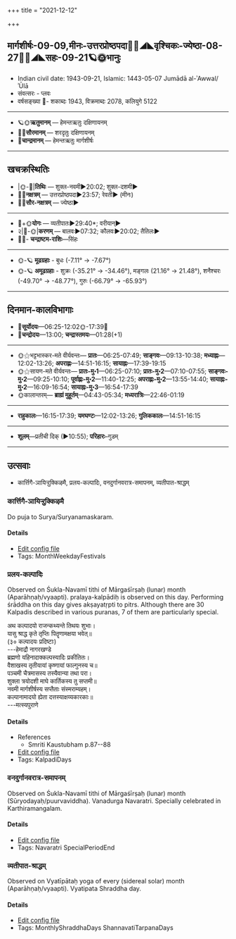 +++
title = "2021-12-12"

+++
## मार्गशीर्षः-09-09,मीनः-उत्तरप्रोष्ठपदा🌛🌌◢◣वृश्चिकः-ज्येष्ठा-08-27🌌🌞◢◣सहः-09-21🪐🌞भानुः
- Indian civil date: 1943-09-21, Islamic: 1443-05-07 Jumādā al-ʾAwwal/ʾŪlā
- संवत्सरः - प्लवः
- वर्षसङ्ख्या 🌛- शकाब्दः 1943, विक्रमाब्दः 2078, कलियुगे 5122
___________________
- 🪐🌞**ऋतुमानम्** — हेमन्तऋतुः दक्षिणायनम्
- 🌌🌞**सौरमानम्** — शरदृतुः दक्षिणायनम्
- 🌛**चान्द्रमानम्** — हेमन्तऋतुः मार्गशीर्षः
___________________


## खचक्रस्थितिः
- |🌞-🌛|**तिथिः** — शुक्ल-नवमी►20:02; शुक्ल-दशमी►  
- 🌌🌛**नक्षत्रम्** — उत्तरप्रोष्ठपदा►23:57; रेवती► (मीनः)  
- 🌌🌞**सौर-नक्षत्रम्** — ज्येष्ठा►  
___________________
- 🌛+🌞**योगः** — व्यतीपातः►29:40*; वरीयान्►  
- २|🌛-🌞|**करणम्** — बालवः►07:32; कौलवः►20:02; तैतिलः►  
- 🌌🌛- **चन्द्राष्टम-राशिः**—सिंहः  
___________________
- 🌞-🪐 **मूढग्रहाः** - बुधः (-7.11° → -7.67°)
- 🌞-🪐 **अमूढग्रहाः** - शुक्रः (-35.21° → -34.46°), मङ्गलः (21.16° → 21.48°), शनैश्चरः (-49.70° → -48.77°), गुरुः (-66.79° → -65.93°)
___________________


## दिनमान-कालविभागाः
- 🌅**सूर्योदयः**—06:25-12:02🌞️-17:39🌇  
- 🌛**चन्द्रोदयः**—13:00; **चन्द्रास्तमयः**—01:28(+1)  
___________________
- 🌞⚝भट्टभास्कर-मते वीर्यवन्तः— **प्रातः**—06:25-07:49; **साङ्गवः**—09:13-10:38; **मध्याह्नः**—12:02-13:26; **अपराह्णः**—14:51-16:15; **सायाह्नः**—17:39-19:15  
- 🌞⚝सायण-मते वीर्यवन्तः— **प्रातः-मु॰1**—06:25-07:10; **प्रातः-मु॰2**—07:10-07:55; **साङ्गवः-मु॰2**—09:25-10:10; **पूर्वाह्णः-मु॰2**—11:40-12:25; **अपराह्णः-मु॰2**—13:55-14:40; **सायाह्नः-मु॰2**—16:09-16:54; **सायाह्नः-मु॰3**—16:54-17:39  
- 🌞कालान्तरम्— **ब्राह्मं मुहूर्तम्**—04:43-05:34; **मध्यरात्रिः**—22:46-01:19  
___________________
- **राहुकालः**—16:15-17:39; **यमघण्टः**—12:02-13:26; **गुलिककालः**—14:51-16:15  
___________________
- **शूलम्**—प्रतीची दिक् (►10:55); **परिहारः**–गुडम्  
___________________

## उत्सवाः
- कार्त्तिगै-ञायिऱ्ऱुक्किऴमै, प्रलय-कल्पादिः, वनदुर्गानवरात्र-समापनम्, व्यतीपात-श्राद्धम्
### कार्त्तिगै-ञायिऱ्ऱुक्किऴमै

Do puja to Surya/Suryanamaskaram.

#### Details
- [Edit config file](https://github.com/jyotisham/adyatithi/tree/master/tamil/description_only/kArttigai~JAyir2r2ukkizhamai.toml)
- Tags: MonthWeekdayFestivals


### प्रलय-कल्पादिः

Observed on Śukla-Navamī tithi of Mārgaśīrṣaḥ (lunar) month (Aparāhṇaḥ/vyaapti). pralaya-kalpādiḥ is observed on this day. Performing śrāddha on this day gives akṣayatṛpti to pitrs. Although there are 30 Kalpadis described in various puranas, 7 of them are particularly special.

अथ कल्पादयो राजन्कथ्यन्ते तिथयः शुभाः।  
यासु श्राद्ध कृते तृप्तिः पितॄणामक्षया भवेत्॥  
(३० कल्पादयः प्रदिष्टाः)  
---हेमाद्रौ नागरखण्डे  
ब्रह्मणो यहिनादाक्कल्पस्यादिः प्रकीतितः।  
वैशाखस्य तृतीयायां कृष्णायां फाल्गुनस्य च॥  
पञ्चमी चैत्रमासस्य तस्यैवान्या तथा परा।  
शुक्ला त्रयोदशी माघे कार्तिकस्य तु सप्तमी॥  
नवमी मार्गशीर्षस्य सप्तैताः संस्मराम्यहम्।  
कल्पानामादयो ह्येता दत्तस्याक्षय्यकारकाः॥  
---मत्स्यपुराणे  




#### Details
- References
  - Smriti Kaustubham p.87--88
- [Edit config file](https://github.com/jyotisham/adyatithi/tree/master/time_focus/yugAdiH/lunar_month/tithi/09/09/pralaya-kalpAdiH.toml)
- Tags: KalpadiDays


### वनदुर्गानवरात्र-समापनम्

Observed on Śukla-Navamī tithi of Mārgaśīrṣaḥ (lunar) month (Sūryodayaḥ/puurvaviddha). Vanadurga Navaratri. Specially celebrated in Karthiramangalam.

#### Details
- [Edit config file](https://github.com/jyotisham/adyatithi/tree/master/devatA/shakti/lunar_month/tithi/09/09/vanadurgAnavarAtra-samApanam.toml)
- Tags: Navaratri SpecialPeriodEnd


### व्यतीपात-श्राद्धम्

Observed on Vyatīpātaḥ yoga of every (sidereal solar) month (Aparāhṇaḥ/vyaapti). Vyatipata Shraddha day.

#### Details
- [Edit config file](https://github.com/jyotisham/adyatithi/tree/master/devatA/pitR/sidereal_solar_month/yoga/00/17/vyatIpAta-zrAddham.toml)
- Tags: MonthlyShraddhaDays ShannavatiTarpanaDays



